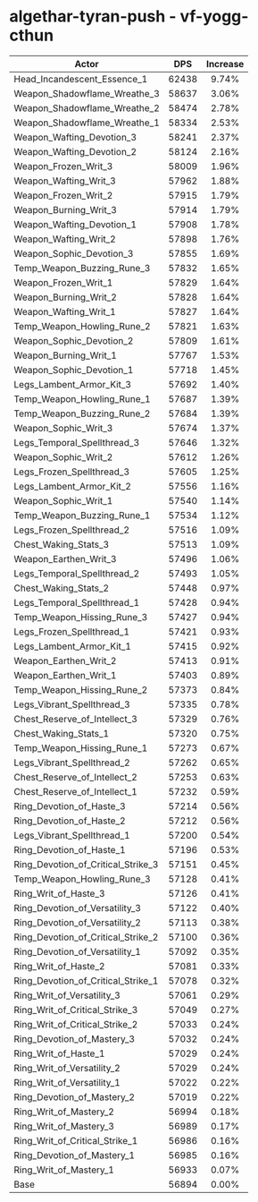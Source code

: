# algethar-tyran-push - vf-yogg-cthun
| Actor | DPS | Increase |
|---|:---:|:---:|
|Head_Incandescent_Essence_1|62438|9.74%|
|Weapon_Shadowflame_Wreathe_3|58637|3.06%|
|Weapon_Shadowflame_Wreathe_2|58474|2.78%|
|Weapon_Shadowflame_Wreathe_1|58334|2.53%|
|Weapon_Wafting_Devotion_3|58241|2.37%|
|Weapon_Wafting_Devotion_2|58124|2.16%|
|Weapon_Frozen_Writ_3|58009|1.96%|
|Weapon_Wafting_Writ_3|57962|1.88%|
|Weapon_Frozen_Writ_2|57915|1.79%|
|Weapon_Burning_Writ_3|57914|1.79%|
|Weapon_Wafting_Devotion_1|57908|1.78%|
|Weapon_Wafting_Writ_2|57898|1.76%|
|Weapon_Sophic_Devotion_3|57855|1.69%|
|Temp_Weapon_Buzzing_Rune_3|57832|1.65%|
|Weapon_Frozen_Writ_1|57829|1.64%|
|Weapon_Burning_Writ_2|57828|1.64%|
|Weapon_Wafting_Writ_1|57827|1.64%|
|Temp_Weapon_Howling_Rune_2|57821|1.63%|
|Weapon_Sophic_Devotion_2|57809|1.61%|
|Weapon_Burning_Writ_1|57767|1.53%|
|Weapon_Sophic_Devotion_1|57718|1.45%|
|Legs_Lambent_Armor_Kit_3|57692|1.40%|
|Temp_Weapon_Howling_Rune_1|57687|1.39%|
|Temp_Weapon_Buzzing_Rune_2|57684|1.39%|
|Weapon_Sophic_Writ_3|57674|1.37%|
|Legs_Temporal_Spellthread_3|57646|1.32%|
|Weapon_Sophic_Writ_2|57612|1.26%|
|Legs_Frozen_Spellthread_3|57605|1.25%|
|Legs_Lambent_Armor_Kit_2|57556|1.16%|
|Weapon_Sophic_Writ_1|57540|1.14%|
|Temp_Weapon_Buzzing_Rune_1|57534|1.12%|
|Legs_Frozen_Spellthread_2|57516|1.09%|
|Chest_Waking_Stats_3|57513|1.09%|
|Weapon_Earthen_Writ_3|57496|1.06%|
|Legs_Temporal_Spellthread_2|57493|1.05%|
|Chest_Waking_Stats_2|57448|0.97%|
|Legs_Temporal_Spellthread_1|57428|0.94%|
|Temp_Weapon_Hissing_Rune_3|57427|0.94%|
|Legs_Frozen_Spellthread_1|57421|0.93%|
|Legs_Lambent_Armor_Kit_1|57415|0.92%|
|Weapon_Earthen_Writ_2|57413|0.91%|
|Weapon_Earthen_Writ_1|57403|0.89%|
|Temp_Weapon_Hissing_Rune_2|57373|0.84%|
|Legs_Vibrant_Spellthread_3|57335|0.78%|
|Chest_Reserve_of_Intellect_3|57329|0.76%|
|Chest_Waking_Stats_1|57320|0.75%|
|Temp_Weapon_Hissing_Rune_1|57273|0.67%|
|Legs_Vibrant_Spellthread_2|57262|0.65%|
|Chest_Reserve_of_Intellect_2|57253|0.63%|
|Chest_Reserve_of_Intellect_1|57232|0.59%|
|Ring_Devotion_of_Haste_3|57214|0.56%|
|Ring_Devotion_of_Haste_2|57212|0.56%|
|Legs_Vibrant_Spellthread_1|57200|0.54%|
|Ring_Devotion_of_Haste_1|57196|0.53%|
|Ring_Devotion_of_Critical_Strike_3|57151|0.45%|
|Temp_Weapon_Howling_Rune_3|57128|0.41%|
|Ring_Writ_of_Haste_3|57126|0.41%|
|Ring_Devotion_of_Versatility_3|57122|0.40%|
|Ring_Devotion_of_Versatility_2|57113|0.38%|
|Ring_Devotion_of_Critical_Strike_2|57100|0.36%|
|Ring_Devotion_of_Versatility_1|57092|0.35%|
|Ring_Writ_of_Haste_2|57081|0.33%|
|Ring_Devotion_of_Critical_Strike_1|57078|0.32%|
|Ring_Writ_of_Versatility_3|57061|0.29%|
|Ring_Writ_of_Critical_Strike_3|57049|0.27%|
|Ring_Writ_of_Critical_Strike_2|57033|0.24%|
|Ring_Devotion_of_Mastery_3|57032|0.24%|
|Ring_Writ_of_Haste_1|57029|0.24%|
|Ring_Writ_of_Versatility_2|57029|0.24%|
|Ring_Writ_of_Versatility_1|57022|0.22%|
|Ring_Devotion_of_Mastery_2|57019|0.22%|
|Ring_Writ_of_Mastery_2|56994|0.18%|
|Ring_Writ_of_Mastery_3|56989|0.17%|
|Ring_Writ_of_Critical_Strike_1|56986|0.16%|
|Ring_Devotion_of_Mastery_1|56985|0.16%|
|Ring_Writ_of_Mastery_1|56933|0.07%|
|Base|56894|0.00%|
